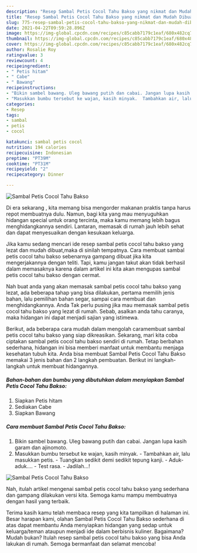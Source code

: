 ```yaml
---
description: "Resep Sambal Petis Cocol Tahu Bakso yang nikmat dan Mudah Dibuat"
title: "Resep Sambal Petis Cocol Tahu Bakso yang nikmat dan Mudah Dibuat"
slug: 775-resep-sambal-petis-cocol-tahu-bakso-yang-nikmat-dan-mudah-dibuat
date: 2021-04-22T09:59:28.896Z
image: https://img-global.cpcdn.com/recipes/c85cabb7179c1eaf/680x482cq70/sambal-petis-cocol-tahu-bakso-foto-resep-utama.jpg
thumbnail: https://img-global.cpcdn.com/recipes/c85cabb7179c1eaf/680x482cq70/sambal-petis-cocol-tahu-bakso-foto-resep-utama.jpg
cover: https://img-global.cpcdn.com/recipes/c85cabb7179c1eaf/680x482cq70/sambal-petis-cocol-tahu-bakso-foto-resep-utama.jpg
author: Rosalie Roy
ratingvalue: 3
reviewcount: 4
recipeingredient:
- " Petis hitam"
- " Cabe"
- " Bawang"
recipeinstructions:
- "Bikin sambel bawang. Uleg bawang putih dan cabai. Jangan lupa kasih garam dan ajinomoto."
- "Masukkan bumbu tersebut ke wajan, kasih minyak.  Tambahkan air, lalu masukkan petis. Tuangkan sedikit demi sedikit tepung kanji. Aduk-aduk.... Test rasa. Jadilah...!"
categories:
- Resep
tags:
- sambal
- petis
- cocol

katakunci: sambal petis cocol 
nutrition: 194 calories
recipecuisine: Indonesian
preptime: "PT39M"
cooktime: "PT31M"
recipeyield: "2"
recipecategory: Dinner

---
```



![Sambal Petis Cocol Tahu Bakso](https://img-global.cpcdn.com/recipes/c85cabb7179c1eaf/680x482cq70/sambal-petis-cocol-tahu-bakso-foto-resep-utama.jpg)

Di era  sekarang , kita memang bisa mengorder makanan praktis tanpa harus repot membuatnya dulu. Namun, bagi kita yang mau menyuguhkan hidangan special untuk orang tercinta, maka kamu memang lebih bagus menghidangkannya sendiri. Lantaran, memasak di rumah jauh lebih sehat dan dapat menyesuaikan dengan kesukaan keluarga.

Jika kamu sedang mencari ide resep sambal petis cocol tahu bakso yang lezat dan mudah dibuat,maka di sinilah tempatnya. Cara membuat sambal petis cocol tahu bakso  sebenarnya gampang dibuat jika kita mengerjakannya dengan teliti. Tapi, kamu jangan takut akan tidak berhasil dalam memasaknya 
karena dalam artikel ini kita akan mengupas sambal petis cocol tahu bakso dengan cermat.  



Nah buat anda yang akan memasak sambal petis cocol tahu bakso yang lezat, ada beberapa tahap yang bisa dilakukan, pertama memilih jenis bahan, lalu pemilihan bahan segar, sampai cara membuat dan menghidangkannya. Anda Tak perlu pusing jika mau memasak sambal petis cocol tahu bakso yang lezat di rumah. Sebab, asalkan anda  tahu caranya, maka hidangan ini dapat menjadi sajian yang istimewa.

Berikut, ada beberapa cara mudah dalam mengolah caramembuat sambal petis cocol tahu bakso yang siap dikreasikan. Sekarang, mari kita coba ciptakan sambal petis cocol tahu bakso sendiri di rumah. Tetap berbahan sederhana, hidangan ini bisa memberi manfaat untuk membantu menjaga kesehatan tubuh kita. Anda bisa membuat Sambal Petis Cocol Tahu Bakso memakai 3 jenis bahan dan 2 langkah pembuatan. Berikut ini langkah-langkah untuk membuat hidangannya.

<!--inarticleads1-->

##### Bahan-bahan dan bumbu yang dibutuhkan dalam menyiapkan Sambal Petis Cocol Tahu Bakso:

1. Siapkan  Petis hitam
1. Sediakan  Cabe
1. Siapkan  Bawang




<!--inarticleads2-->

##### Cara membuat Sambal Petis Cocol Tahu Bakso:

1. Bikin sambel bawang. Uleg bawang putih dan cabai. Jangan lupa kasih garam dan ajinomoto.
1. Masukkan bumbu tersebut ke wajan, kasih minyak.  - Tambahkan air, lalu masukkan petis. - Tuangkan sedikit demi sedikit tepung kanji. - Aduk-aduk.... - Test rasa. - Jadilah...!
<img src="https://img-global.cpcdn.com/steps/1594c470c38a5fa4/160x128cq70/sambal-petis-cocol-tahu-bakso-langkah-memasak-2-foto.jpg" alt="Sambal Petis Cocol Tahu Bakso">



Nah, itulah artikel mengenai  sambal petis cocol tahu bakso  yang sederhana dan gampang dilakukan versi kita. Semoga kamu mampu membuatnya dengan hasil yang terbaik. 

Terima kasih kamu telah membaca resep yang kita tampilkan di halaman ini. Besar harapan kami, olahan  Sambal Petis Cocol Tahu Bakso sederhana di atas dapat membantu Anda menyiapkan hidangan yang sedap untuk keluarga/teman ataupun menjadi ide dalam berbisnis kuliner. Bagaimana? Mudah bukan? Itulah resep sambal petis cocol tahu bakso yang bisa Anda lakukan di rumah. Semoga bermanfaat dan selamat mencoba!

